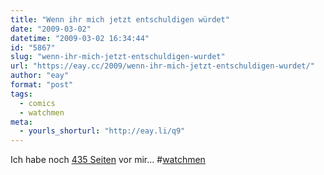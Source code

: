 ```yaml
---
title: "Wenn ihr mich jetzt entschuldigen würdet"
date: "2009-03-02"
datetime: "2009-03-02 16:34:44"
id: "5867"
slug: "wenn-ihr-mich-jetzt-entschuldigen-wurdet"
url: "https://eay.cc/2009/wenn-ihr-mich-jetzt-entschuldigen-wurdet/"
author: "eay"
format: "post"
tags:
  - comics
  - watchmen
meta:
  - yourls_shorturl: "http://eay.li/q9"
---
```


Ich habe noch [435 Seiten](http://twitpic.com/1srt4) vor mir... #[watchmen](//eay.cc/tag/watchmen/)
